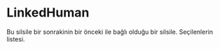 # LinkedHuman
Bu silsile bir sonrakinin bir önceki ile bağlı olduğu bir silsile. Seçilenlerin listesi.
